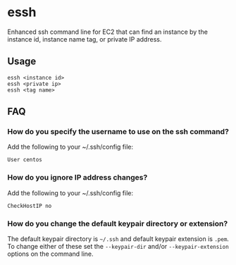 # essh
Enhanced ssh command line for EC2 that can find an instance by the instance id, instance name tag, or private IP address. 

## Usage
```
essh <instance id>
essh <private ip>
essh <tag name>
```

## FAQ
### How do you specify the username to use on the ssh command?
Add the following to your ~/.ssh/config file:
```
User centos
```
### How do you ignore IP address changes?
Add the following to your ~/.ssh/config file:
```
CheckHostIP no
```
### How do you change the default keypair directory or extension?
The default keypair directory is `~/.ssh` and default keypair extension is `.pem`. To change either of these set the `--keypair-dir` and/or `--keypair-extension` options on the command line.
